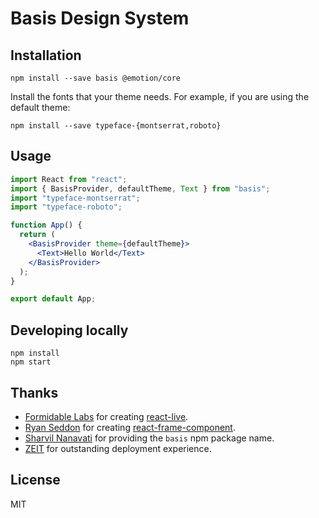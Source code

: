 # Basis Design System

## Installation

```shell
npm install --save basis @emotion/core
```

Install the fonts that your theme needs. For example, if you are using the default theme:

```shell
npm install --save typeface-{montserrat,roboto}
```

## Usage

```jsx
import React from "react";
import { BasisProvider, defaultTheme, Text } from "basis";
import "typeface-montserrat";
import "typeface-roboto";

function App() {
  return (
    <BasisProvider theme={defaultTheme}>
      <Text>Hello World</Text>
    </BasisProvider>
  );
}

export default App;
```

## Developing locally

```shell
npm install
npm start
```

## Thanks

- [Formidable Labs](https://formidable.com/) for creating [react-live](https://www.npmjs.com/package/react-live).
- [Ryan Seddon](https://twitter.com/ryanseddon) for creating [react-frame-component](https://www.npmjs.com/package/react-frame-component).
- [Sharvil Nanavati](https://twitter.com/snrrrub) for providing the `basis` npm package name.
- [ZEIT](https://zeit.co) for outstanding deployment experience.

## License

MIT
